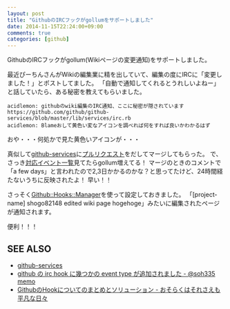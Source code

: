 ```yaml
---
layout: post
title: "GithubのIRCフックがgollumをサポートしました"
date: 2014-11-15T22:24:00+09:00
comments: true
categories: [github]
---
```


GithubのIRCフックがgollum(Wikiページの変更通知)をサポートしました。

<!-- More -->

最近ぴーちんさんがWikiの編集業に精を出していて、編集の度にIRCに「変更しました！」とポストしてました。
「自動で通知してくれるとうれしいよねー」と話していたら、ある秘密を教えてもらいました。

``` plain
acidlemon: githubのwiki編集のIRC通知、ここに秘密が隠されています https://github.com/github/github-services/blob/master/lib/services/irc.rb
acidlemon: Blameおして黄色い変なアイコンを調べれば何をすれば良いかわかるはず
```

おや・・・何処かで見た黄色いアイコンが・・・

真似して[github-services](https://github.com/github/github-services)に[プルリクエスト](https://github.com/github/github-services/pull/970)をだしてマージしてもらった。
で、さっき[対応イベント一覧](https://api.github.com/hooks)見てたらgollum増えてる！
マージのときのコメントで「a few days」と言われたので2,3日かかるのかな？と思ってたけど、24時間経たないうちに反映されたよ！
早い！！

さっそく[Github::Hooks::Manager](https://github.com/Songmu/Github-Hooks-Manager)を使って設定しておきました。
「[project-name] shogo82148 edited wiki page hogehoge」みたいに編集されたページが通知されます。

便利！！！


## SEE ALSO

- [github-services](https://github.com/github/github-services)
- [github の irc hook に幾つかの event type が追加されました - @soh335 memo](http://soh335.hatenablog.com/entry/2013/07/10/100354)
- [GithubのHookについてのまとめとソリューション - おそらくはそれさえも平凡な日々](http://www.songmu.jp/riji/entry/2013-12-05-github-hooks.html)
